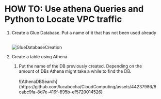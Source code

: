 <h1>HOW TO: Use athena Queries and Python to Locate VPC traffic</h1>  

<ol>
<li>Create a Glue Database. Put a name of it that has not been used already</li>
<br/>

![GlueDatabaseCreation](https://github.com/lucabocha/CloudComputing/assets/44237986/4365826f-0aca-4595-a13e-edf11b303e3a)
<li>Create a table using Athena</li>
  <ol>
    <li>Put the name of the DB previously created. Depending on the amount of DBs Athena might take a while to find the DB.</li>
    <br/>
![AthenaDBSearch](https://github.com/lucabocha/CloudComputing/assets/44237986/8cabc9fa-8d7e-416f-895b-ef5720014526)
  </ol>


</ol>
